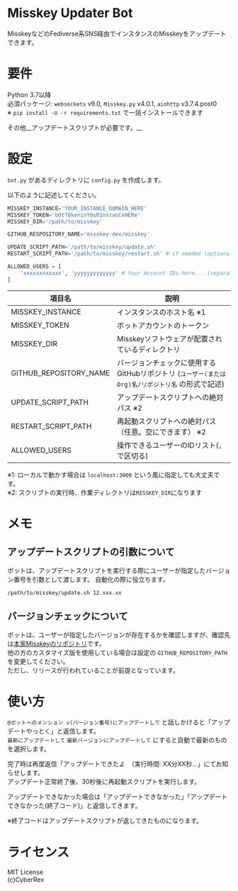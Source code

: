 # Misskey Updater Bot
MisskeyなどのFediverse系SNS経由でインスタンスのMisskeyをアップデートできます。

# 要件
Python 3.7以降<br>
必須パッケージ: `websockets` v9.0, `Misskey.py` v4.0.1, `aiohttp` v3.7.4.post0<br>
※ `pip install -U -r requirements.txt` で一括インストールできます

その他__アップデートスクリプトが必要です。__

# 設定
`bot.py` があるディレクトリに `config.py` を作成します。

以下のように記述してください。

```python
MISSKEY_INSTANCE='YOUR_INSTANCE_DOMAIN_HERE'
MISSKEY_TOKEN='bOtT0keninY0uR1nstanCeHERe'
MISSKEY_DIR='/path/to/misskey'

GITHUB_RESPOSITORY_NAME='misskey-dev/misskey'

UPDATE_SCRIPT_PATH='/path/to/misskey/update.sh'
RESTART_SCRIPT_PATH='/path/to/misskey/restart.sh' # if needed (optional, nullable)

ALLOWED_USERS = [
    'xxxxxxxxxxxx', 'yyyyyyyyyyyyy' # Your Account IDs here... (separate with ',')
]
```

|項目名|説明|
|------|------|
|MISSKEY_INSTANCE|インスタンスのホスト名 ※1|
|MISSKEY_TOKEN|ボットアカウントのトークン|
|MISSKEY_DIR|Misskeyソフトウェアが配置されているディレクトリ|
|GITHUB_REPOSITORY_NAME|バージョンチェックに使用するGitHubリポジトリ (`ユーザー(またはOrg)名/リポジトリ名` の形式で記述)|
|UPDATE_SCRIPT_PATH|アップデートスクリプトへの絶対パス ※2|
|RESTART_SCRIPT_PATH|再起動スクリプトへの絶対パス（任意。空にできます） ※2|
|ALLOWED_USERS|操作できるユーザーのIDリスト(`,`で区切る)|

※1: ローカルで動かす場合は `localhost:3000` という風に指定しても大丈夫です。<br>
※2: スクリプトの実行時、作業ディレクトリは`MISSKEY_DIR`になります

# メモ

## アップデートスクリプトの引数について
ボットは、アップデートスクリプトを実行する際にユーザーが指定したバージョン番号を引数として渡します。
自動化の際に役立ちます。

`/path/to/misskey/update.sh 12.xxx.xx`

## バージョンチェックについて
ボットは、ユーザーが指定したバージョンが存在するかを確認しますが、確認先は[本家Misskeyのリポジトリ](https://github.com/misskey-dev/misskey)です。<br>
他の方のカスタマイズ版を使用している場合は設定の `GITHUB_REPOSITORY_PATH` を変更してください。<br>
ただし、リリースが行われていることが前提となっています。

# 使い方

`@ボットへのメンション v(バージョン番号)にアップデートして` と話しかけると「アップデートやっとく」と返信します。<br>
`最新にアップデートして` `最新バージョンにアップデートして` にすると自動で最新のものを選択します。

完了時は再度返信「アップデートできたよ　（実行時間: XX分XX秒...」にてお知らせします。<br>
アップデート正常終了後、30秒後に再起動スクリプトを実行します。

アップデートできなかった場合は「アップデートできなかった」「アップデートできなかった(終了コード)」と返信してきます。

※終了コードはアップデートスクリプトが返してきたものになります。

# ライセンス
MIT License<br>
(c)CyberRex